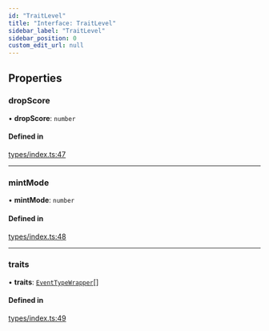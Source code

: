 ```yaml
---
id: "TraitLevel"
title: "Interface: TraitLevel"
sidebar_label: "TraitLevel"
sidebar_position: 0
custom_edit_url: null
---
```


## Properties

### dropScore

• **dropScore**: `number`

#### Defined in

[types/index.ts:47](https://github.com/CityOfZion/props/blob/cdf3f2f/sdk/src/types/index.ts#L47)

___

### mintMode

• **mintMode**: `number`

#### Defined in

[types/index.ts:48](https://github.com/CityOfZion/props/blob/cdf3f2f/sdk/src/types/index.ts#L48)

___

### traits

• **traits**: [`EventTypeWrapper`](EventTypeWrapper.md)[]

#### Defined in

[types/index.ts:49](https://github.com/CityOfZion/props/blob/cdf3f2f/sdk/src/types/index.ts#L49)
